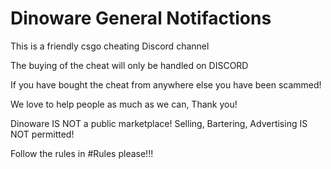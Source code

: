 # Dinoware General Notifactions

This is a friendly csgo cheating Discord channel


The buying of the cheat will only be handled on DISCORD

If you have bought the cheat from anywhere else you have been scammed!

We love to help people as much as we can, Thank you!

Dinoware IS NOT a public marketplace! Selling, Bartering, Advertising IS NOT permitted!

Follow the rules in #Rules please!!!
